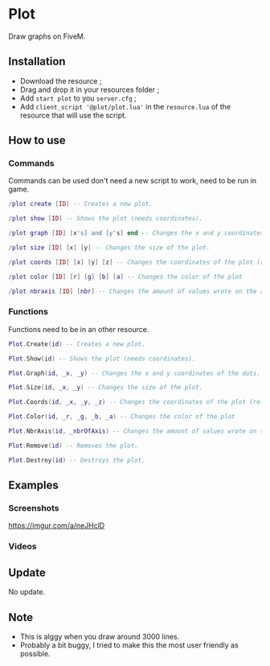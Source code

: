 # Plot
Draw graphs on FiveM.

## Installation
* Download the resource ;
* Drag and drop it in your resources folder ;
* Add ```start plot``` to you ```server.cfg``` ;
* Add ```client_script '@plot/plot.lua'``` in the ```resource.lua``` of the resource that will use the script.

## How to use
### Commands
Commands can be used don't need a new script to work, need to be run in game.
```lua
/plot create [ID] -- Creates a new plot.

/plot show [ID] -- Shows the plot (needs coordinates).

/plot graph [ID] [x's] and [y's] end -- Changes the x and y coordinates of the dots.

/plot size [ID] [x] [y] -- Changes the size of the plot.

/plot coords [ID] [x] [y] [z] -- Changes the coordinates of the plot (relative to your position).

/plot color [ID] [r] [g] [b] [a] -- Changes the color of the plot

/plot nbraxis [ID] [nbr] -- Changes the amount of values wrote on the axis.
``` 

### Functions
Functions need to be in an other resource.
```lua
Plot.Create(id) -- Creates a new plot.

Plot.Show(id) -- Shows the plot (needs coordinates).

Plot.Graph(id, _x, _y) -- Changes the x and y coordinates of the dots.

Plot.Size(id, _x, _y) -- Changes the size of the plot.

Plot.Coords(id, _x, _y, _z) -- Changes the coordinates of the plot (relative to your position).

Plot.Color(id, _r, _g, _b, _a) -- Changes the color of the plot

Plot.NbrAxis(id, _nbrOfAxis) -- Changes the amount of values wrote on the axis.

Plot.Remove(id) -- Removes the plot.

Plot.Destroy(id) -- Destroys the plot.
``` 

## Examples
### Screenshots
https://imgur.com/a/neJHclD

### Videos

## Update
No update.

## Note
* This is alggy when you draw around 3000 lines.
* Probably a bit buggy, I tried to make this the most user friendly as possible.
